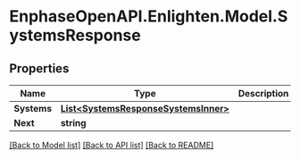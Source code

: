 # EnphaseOpenAPI.Enlighten.Model.SystemsResponse

## Properties

Name | Type | Description | Notes
------------ | ------------- | ------------- | -------------
**Systems** | [**List&lt;SystemsResponseSystemsInner&gt;**](SystemsResponseSystemsInner.md) |  | 
**Next** | **string** |  | [optional] 

[[Back to Model list]](../README.md#documentation-for-models) [[Back to API list]](../README.md#documentation-for-api-endpoints) [[Back to README]](../README.md)

